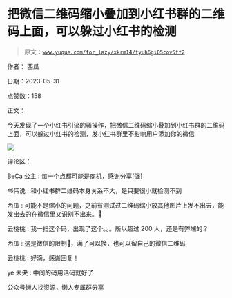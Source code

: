 # 把微信二维码缩小叠加到小红书群的二维码上面，可以躲过小红书的检测

> 原文：[`www.yuque.com/for_lazy/xkrm14/fyuh6gi05cov5ff2`](https://www.yuque.com/for_lazy/xkrm14/fyuh6gi05cov5ff2)

作者： 西瓜

日期：2023-05-31

点赞数：158

正文：

今天发现了一个小红书引流的骚操作，把微信二维码缩小叠加到小红书群的二维码上面，可以躲过小红书的检测，发小红书群里不影响用户添加你的微信

![](img/e8339a5cf373d91302781f2b531b071f.png)

评论区：

BeCa 公主 : 每一个点都可能是商机，感谢分享[强]

书伟说 : 和小红书群二维码本身关系不大，是只要很小就检测不到

西瓜 : 可能不是缩小的问题，之前有测试过二维码缩小放其他图片上发不出去，能发出去的在微信里又识别不出来。🤔

云桃桃 : 我一扫这个码，出现了这个。。。所以超过 200 人，还是有弊端的？

西瓜 : 这是微信的限制🚫，满了可以换，也可以留自己的微信二维码

云桃桃 : 好滴，感谢回复！

ye 未央 : 中间的码用活码就好了

公众号懒人找资源，懒人专属群分享

